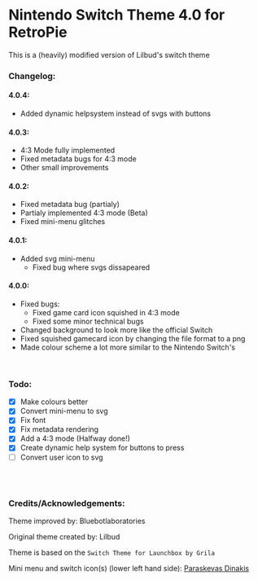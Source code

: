 # Nintendo Switch Theme 4.0 for RetroPie

This is a (heavily) modified version of Lilbud's switch theme

### Changelog:

#### 4.0.4:
- Added dynamic helpsystem instead of svgs with buttons
#### 4.0.3:
- 4:3 Mode fully implemented
- Fixed metadata bugs for 4:3 mode
- Other small improvements
#### 4.0.2:
- Fixed metadata bug (partialy)
- Partialy implemented 4:3 mode (Beta)
- Fixed mini-menu glitches
#### 4.0.1:
- Added svg mini-menu
  - Fixed bug where svgs dissapeared
#### 4.0.0:
- Fixed bugs:
  - Fixed game card icon squished in 4:3 mode
  - Fixed some minor technical bugs
- Changed background to look more like the official Switch
- Fixed squished gamecard icon by changing the file format to a png
- Made colour scheme a lot more similar to the Nintendo Switch's
<br/>

### Todo:

- [x] Make colours better
- [x] Convert mini-menu to svg
- [x] Fix font
- [x] Fix metadata rendering
- [x] Add a 4:3 mode (Halfway done!)
- [x] Create dynamic help system for buttons to press
- [ ] Convert user icon to svg

<br/>
<br/>

### Credits/Acknowledgements:

Theme improved by: Bluebotlaboratories

Original theme created by: Lilbud

Theme is based on the ```Switch Theme for Launchbox by Grila```

Mini menu and switch icon(s) (lower left hand side): [Paraskevas Dinakis
](https://codepen.io/perry_nt)
